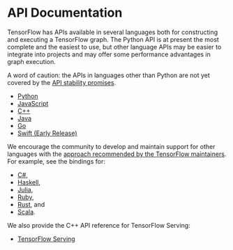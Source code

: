 # API Documentation

TensorFlow has APIs available in several languages both for constructing and
executing a TensorFlow graph.  The Python API is at present the most complete
and the easiest to use, but other language APIs may be easier to integrate
into projects and may offer some performance advantages in graph execution.

A word of caution: the APIs in languages other than Python are not yet
covered by the [API stability promises](../programmers_guide/version_semantics).

* [Python](python)
* [JavaScript](https://js.tensorflow.org/api/latest/)
* [C++](cc)
* [Java](java/reference/org/tensorflow/package-summary)
* [Go](https://godoc.org/github.com/tensorflow/tensorflow/tensorflow/go)
* [Swift (Early Release)](../swift)


We encourage the community to develop and maintain support for other languages
with the [approach recommended by the TensorFlow maintainers](../extend/language_bindings).
For example, see the bindings for:

* [C#](https://github.com/migueldeicaza/TensorFlowSharp),
* [Haskell](https://github.com/tensorflow/haskell),
* [Julia](https://github.com/malmaud/TensorFlow.jl),
* [Ruby](https://github.com/somaticio/tensorflow.rb),
* [Rust](https://github.com/tensorflow/rust), and
* [Scala](https://github.com/eaplatanios/tensorflow_scala).

We also provide the C++ API reference for TensorFlow Serving:

* [TensorFlow Serving](/tfx/serving/api_docs/cc/)
